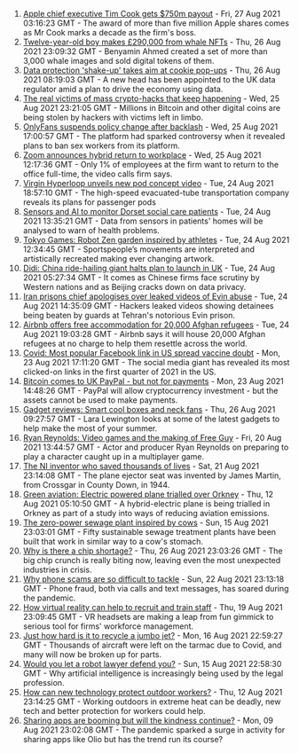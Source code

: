 1. [Apple chief executive Tim Cook gets $750m payout](https://www.bbc.co.uk/news/business-58352098?at_medium=RSS&at_campaign=KARANGA) - Fri, 27 Aug 2021 03:16:23 GMT - The award of more than five million Apple shares comes as Mr Cook marks a decade as the firm's boss.
2. [Twelve-year-old boy makes £290,000 from whale NFTs](https://www.bbc.co.uk/news/technology-58343062?at_medium=RSS&at_campaign=KARANGA) - Thu, 26 Aug 2021 23:09:32 GMT - Benyamin Ahmed created a set of more than 3,000 whale images and sold digital tokens of them.
3. [Data protection 'shake-up' takes aim at cookie pop-ups](https://www.bbc.co.uk/news/technology-58340333?at_medium=RSS&at_campaign=KARANGA) - Thu, 26 Aug 2021 08:19:03 GMT - A new head has been appointed to the UK data regulator amid a plan to drive the economy using data.
4. [The real victims of mass crypto-hacks that keep happening](https://www.bbc.co.uk/news/technology-58331959?at_medium=RSS&at_campaign=KARANGA) - Wed, 25 Aug 2021 23:21:05 GMT - Millions in Bitcoin and other digital coins are being stolen by hackers with victims left in limbo.
5. [OnlyFans suspends policy change after backlash](https://www.bbc.co.uk/news/technology-58331722?at_medium=RSS&at_campaign=KARANGA) - Wed, 25 Aug 2021 17:00:57 GMT - The platform had sparked controversy when it revealed plans to ban sex workers from its platform.
6. [Zoom announces hybrid return to workplace](https://www.bbc.co.uk/news/technology-58329687?at_medium=RSS&at_campaign=KARANGA) - Wed, 25 Aug 2021 12:17:36 GMT - Only 1% of employees at the firm want to return to the office full-time, the video calls firm says.
7. [Virgin Hyperloop unveils new pod concept video](https://www.bbc.co.uk/news/technology-58317104?at_medium=RSS&at_campaign=KARANGA) - Tue, 24 Aug 2021 18:57:10 GMT - The high-speed evacuated-tube transportation company reveals its plans for passenger pods
8. [Sensors and AI to monitor Dorset social care patients](https://www.bbc.co.uk/news/technology-58317106?at_medium=RSS&at_campaign=KARANGA) - Tue, 24 Aug 2021 13:35:21 GMT - Data from sensors in patients' homes will be analysed to warn of health problems.
9. [Tokyo Games: Robot Zen garden inspired by athletes](https://www.bbc.co.uk/news/technology-58268061?at_medium=RSS&at_campaign=KARANGA) - Tue, 24 Aug 2021 12:34:45 GMT - Sportspeople’s movements are interpreted and artistically recreated making ever changing artwork.
10. [Didi: China ride-hailing giant halts plan to launch in UK](https://www.bbc.co.uk/news/business-58312996?at_medium=RSS&at_campaign=KARANGA) - Tue, 24 Aug 2021 05:27:34 GMT - It comes as Chinese firms face scrutiny by Western nations and as Beijing cracks down on data privacy.
11. [Iran prisons chief apologises over leaked videos of Evin abuse](https://www.bbc.co.uk/news/world-middle-east-58315816?at_medium=RSS&at_campaign=KARANGA) - Tue, 24 Aug 2021 14:35:09 GMT - Hackers leaked videos showing detainees being beaten by guards at Tehran's notorious Evin prison.
12. [Airbnb offers free accommodation for 20,000 Afghan refugees](https://www.bbc.co.uk/news/business-58315378?at_medium=RSS&at_campaign=KARANGA) - Tue, 24 Aug 2021 19:03:28 GMT - Airbnb says it will house 20,000 Afghan refugees at no charge to help them resettle across the world.
13. [Covid: Most popular Facebook link in US spread vaccine doubt](https://www.bbc.co.uk/news/technology-58305149?at_medium=RSS&at_campaign=KARANGA) - Mon, 23 Aug 2021 17:11:20 GMT - The social media giant has revealed its most clicked-on links in the first quarter of 2021 in the US.
14. [Bitcoin comes to UK PayPal - but not for payments](https://www.bbc.co.uk/news/technology-58277631?at_medium=RSS&at_campaign=KARANGA) - Mon, 23 Aug 2021 14:48:26 GMT - PayPal will allow cryptocurrency investment - but the assets cannot be used to make payments.
15. [Gadget reviews: Smart cool boxes and neck fans](https://www.bbc.co.uk/news/technology-58255398?at_medium=RSS&at_campaign=KARANGA) - Thu, 26 Aug 2021 09:27:57 GMT - Lara Lewington looks at some of the latest gadgets to help make the most of your summer.
16. [Ryan Reynolds: Video games and the making of Free Guy](https://www.bbc.co.uk/news/technology-58245604?at_medium=RSS&at_campaign=KARANGA) - Fri, 20 Aug 2021 13:44:57 GMT - Actor and producer Ryan Reynolds on preparing to play a character caught up in a multiplayer game.
17. [The NI inventor who saved thousands of lives](https://www.bbc.co.uk/news/uk-northern-ireland-58274204?at_medium=RSS&at_campaign=KARANGA) - Sat, 21 Aug 2021 23:14:08 GMT - The plane ejector seat was invented by James Martin, from Crossgar in County Down, in 1944.
18. [Green aviation: Electric powered plane trialled over Orkney](https://www.bbc.co.uk/news/uk-scotland-58180367?at_medium=RSS&at_campaign=KARANGA) - Thu, 12 Aug 2021 05:10:50 GMT - A hybrid-electric plane is being trialled in Orkney as part of a study into ways of reducing aviation emissions.
19. [The zero-power sewage plant inspired by cows](https://www.bbc.co.uk/news/science-environment-58017501?at_medium=RSS&at_campaign=KARANGA) - Sun, 15 Aug 2021 23:03:01 GMT - Fifty sustainable sewage treatment plants have been built that work in similar way to a cow's stomach.
20. [Why is there a chip shortage?](https://www.bbc.co.uk/news/business-58230388?at_medium=RSS&at_campaign=KARANGA) - Thu, 26 Aug 2021 23:03:26 GMT - The big chip crunch is really biting now, leaving even the most unexpected industries in crisis.
21. [Why phone scams are so difficult to tackle](https://www.bbc.co.uk/news/business-58254354?at_medium=RSS&at_campaign=KARANGA) - Sun, 22 Aug 2021 23:13:18 GMT - Phone fraud, both via calls and text messages, has soared during the pandemic.
22. [How virtual reality can help to recruit and train staff](https://www.bbc.co.uk/news/business-57805093?at_medium=RSS&at_campaign=KARANGA) - Thu, 19 Aug 2021 23:09:45 GMT - VR headsets are making a leap from fun gimmick to serious tool for firms' workforce management.
23. [Just how hard is it to recycle a jumbo jet?](https://www.bbc.co.uk/news/business-57983174?at_medium=RSS&at_campaign=KARANGA) - Mon, 16 Aug 2021 22:59:27 GMT - Thousands of aircraft were left on the tarmac due to Covid, and many will now be broken up for parts.
24. [Would you let a robot lawyer defend you?](https://www.bbc.co.uk/news/business-58158820?at_medium=RSS&at_campaign=KARANGA) - Sun, 15 Aug 2021 22:58:30 GMT - Why artificial intelligence is increasingly being used by the legal profession.
25. [How can new technology protect outdoor workers?](https://www.bbc.co.uk/news/business-58049625?at_medium=RSS&at_campaign=KARANGA) - Thu, 12 Aug 2021 23:14:25 GMT - Working outdoors in extreme heat can be deadly, new tech and better protection for workers could help.
26. [Sharing apps are booming but will the kindness continue?](https://www.bbc.co.uk/news/business-57981598?at_medium=RSS&at_campaign=KARANGA) - Mon, 09 Aug 2021 23:02:08 GMT - The pandemic sparked a surge in activity for sharing apps like Olio but has the trend run its course?

